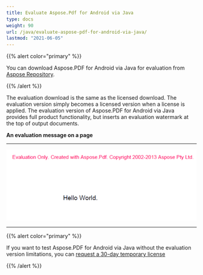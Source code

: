 ```yaml
---
title: Evaluate Aspose.Pdf for Android via Java
type: docs
weight: 90
url: /java/evaluate-aspose-pdf-for-android-via-java/
lastmod: "2021-06-05"
---
```


{{% alert color="primary" %}}

You can download Aspose.PDF for Android via Java for evaluation from [Aspose Repository](https://repository.aspose.com/webapp/#/artifacts/browse/tree/General/repo/com/aspose/aspose-pdf-android-via-java).

{{% /alert %}}

The evaluation download is the same as the licensed download. The evaluation version simply becomes a licensed version when a license is applied. The evaluation version of Aspose.PDF for Android via Java provides full product functionality, but inserts an evaluation watermark at the top of output documents.

**An evaluation message on a page**
***

**![todo:image_alt_text](evaluate-aspose-pdf-for-android-via-java_1.png)**
***
{{% alert color="primary" %}}

If you want to test Aspose.PDF for Android via Java without the evaluation version limitations, you can [request a 30-day temporary license](https://purchase.aspose.com/temporary-license)


{{% /alert %}}
